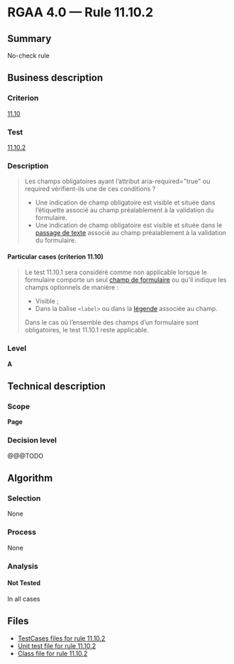 # RGAA 4.0 — Rule 11.10.2

## Summary

No-check rule

## Business description

### Criterion

[11.10](https://www.numerique.gouv.fr/publications/rgaa-accessibilite/methode/criteres/#crit-11-10)

### Test

[11.10.2](https://www.numerique.gouv.fr/publications/rgaa-accessibilite/methode/criteres/#test-11-10-2)

### Description

> Les champs obligatoires ayant l’attribut aria-required="true" ou required vérifient-ils une de ces conditions ?
> 
> * Une indication de champ obligatoire est visible et située dans l’étiquette associé au champ préalablement à la validation du formulaire.
> * Une indication de champ obligatoire est visible et située dans le [passage de texte](https://www.numerique.gouv.fr/publications/rgaa-accessibilite/methode/glossaire/#passage-de-texte-lie-par-aria-labelledby-ou-aria-describedby) associé au champ préalablement à la validation du formulaire.

#### Particular cases (criterion 11.10)

> Le test 11.10.1 sera considéré comme non applicable lorsque le formulaire comporte un seul [champ de formulaire](https://www.numerique.gouv.fr/publications/rgaa-accessibilite/methode/glossaire/#champ-de-saisie-de-formulaire) ou qu’il indique les champs optionnels de manière :
> 
> * Visible ;
> * Dans la balise `<label>` ou dans la [légende](https://www.numerique.gouv.fr/publications/rgaa-accessibilite/methode/glossaire/#legende) associée au champ.
> 
> Dans le cas où l’ensemble des champs d’un formulaire sont obligatoires, le test 11.10.1 reste applicable.

### Level

**A**


## Technical description

### Scope

**Page**

### Decision level

@@@TODO


## Algorithm

### Selection

None

### Process

None

### Analysis

#### Not Tested

In all cases


## Files

- [TestCases files for rule 11.10.2](https://gitlab.com/asqatasun/Asqatasun/-/tree/master/rules/rules-rgaa4.0/src/test/resources/testcases/rgaa40/Rgaa40Rule111002/)
- [Unit test file for rule 11.10.2](https://gitlab.com/asqatasun/Asqatasun/-/blob/master/rules/rules-rgaa4.0/src/test/java/org/asqatasun/rules/rgaa40/Rgaa40Rule111002Test.java)
- [Class file for rule 11.10.2](https://gitlab.com/asqatasun/Asqatasun/-/blob/master/rules/rules-rgaa4.0/src/main/java/org/asqatasun/rules/rgaa40/Rgaa40Rule111002.java)


